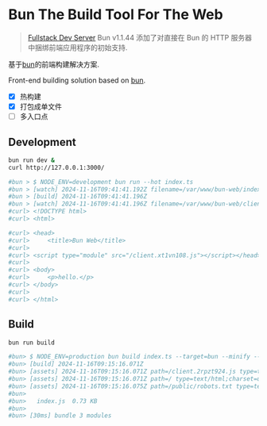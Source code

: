 # Bun The Build Tool For The Web

> [Fullstack Dev Server](https://bun.sh/docs/bundler/fullstack)
> Bun v1.1.44 添加了对直接在 Bun 的 HTTP 服务器中捆绑前端应用程序的初始支持.

基于[bun](https://bun.sh/)的前端构建解决方案.

Front-end building solution based on [bun](https://bun.sh/).

- [x] 热构建
- [x] 打包成单文件
- [ ] 多入口点

## Development

```bash
bun run dev &
curl http://127.0.0.1:3000/

#bun > $ NODE_ENV=development bun run --hot index.ts
#bun > [watch] 2024-11-16T09:41:41.192Z filename=/var/www/bun-web/index.html
#bun > [build] 2024-11-16T09:41:41.196Z
#bun > [watch] 2024-11-16T09:41:41.196Z filename=/var/www/bun-web/client.ts
#curl> <!DOCTYPE html>
#curl> <html>

#curl> <head>
#curl>     <title>Bun Web</title>
#curl>     
#curl> <script type="module" src="/client.xt1vn108.js"></script></head>
#curl> 
#curl> <body>
#curl>     <p>hello.</p>
#curl> </body>
#curl> 
#curl> </html>
```

## Build

```bash
bun run build

#bun> $ NODE_ENV=production bun build index.ts --target=bun --minify --outfile=dist/index.js
#bun> [build] 2024-11-16T09:15:16.071Z
#bun> [assets] 2024-11-16T09:15:16.071Z path=/client.2rpzt924.js type=text/javascript;charset=utf-8
#bun> [assets] 2024-11-16T09:15:16.071Z path=/ type=text/html;charset=utf-8
#bun> [assets] 2024-11-16T09:15:16.075Z path=/public/robots.txt type=text/plain;charset=utf-8
#bun> 
#bun>   index.js  0.73 KB
#bun> 
#bun> [30ms] bundle 3 modules
```
